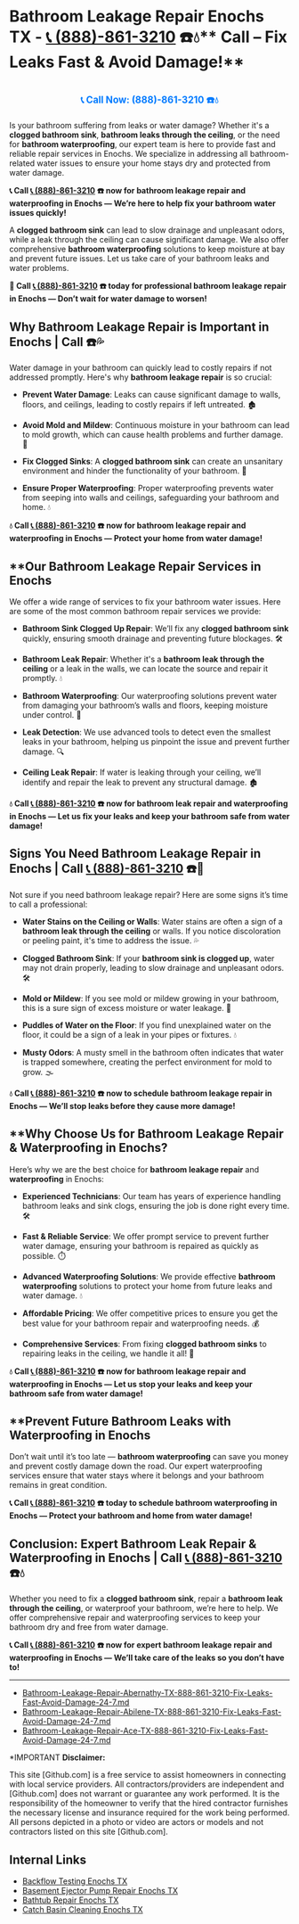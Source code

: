 # Bathroom Leakage Repair Enochs TX - [📞 (888)-861-3210](https://plumbing-texas-3210.netlify.app) ☎️💧** Call – Fix Leaks Fast & Avoid Damage!**
# 

<p align="center" style="font-size: 1.2em; font-weight: bold; margin: 20px 0;">
  <a href="https://plumbing-texas-3210.netlify.app" target="_blank" style="color: #007BFF; text-decoration: none;">📞 Call Now: (888)-861-3210 ☎️💧</a>
</p>

Is your bathroom suffering from leaks or water damage? Whether it's a **clogged bathroom sink**, **bathroom leaks through the ceiling**, or the need for **bathroom waterproofing**, our expert team is here to provide fast and reliable repair services in Enochs. We specialize in addressing all bathroom-related water issues to ensure your home stays dry and protected from water damage.

**📞 Call [📞 (888)-861-3210](https://plumbing-texas-3210.netlify.app) ☎️ now for bathroom leakage repair and waterproofing in Enochs — We’re here to help fix your bathroom water issues quickly!**

A **clogged bathroom sink** can lead to slow drainage and unpleasant odors, while a leak through the ceiling can cause significant damage. We also offer comprehensive **bathroom waterproofing** solutions to keep moisture at bay and prevent future issues. Let us take care of your bathroom leaks and water problems.

**🚨 Call [📞 (888)-861-3210](https://plumbing-texas-3210.netlify.app) ☎️ today for professional bathroom leakage repair in Enochs — Don’t wait for water damage to worsen!**

## **Why Bathroom Leakage Repair is Important in Enochs | Call  ☎️💦**

Water damage in your bathroom can quickly lead to costly repairs if not addressed promptly. Here's why **bathroom leakage repair** is so crucial:

- **Prevent Water Damage**: Leaks can cause significant damage to walls, floors, and ceilings, leading to costly repairs if left untreated. 🏚️

- **Avoid Mold and Mildew**: Continuous moisture in your bathroom can lead to mold growth, which can cause health problems and further damage. 🦠

- **Fix Clogged Sinks**: A **clogged bathroom sink** can create an unsanitary environment and hinder the functionality of your bathroom. 🚿

- **Ensure Proper Waterproofing**: Proper waterproofing prevents water from seeping into walls and ceilings, safeguarding your bathroom and home. 💧

**💧 Call [📞 (888)-861-3210](https://plumbing-texas-3210.netlify.app) ☎️ now for bathroom leakage repair and waterproofing in Enochs — Protect your home from water damage!**

## **Our Bathroom Leakage Repair Services in Enochs 

We offer a wide range of services to fix your bathroom water issues. Here are some of the most common bathroom repair services we provide:

- **Bathroom Sink Clogged Up Repair**: We’ll fix any **clogged bathroom sink** quickly, ensuring smooth drainage and preventing future blockages. 🛠️

- **Bathroom Leak Repair**: Whether it's a **bathroom leak through the ceiling** or a leak in the walls, we can locate the source and repair it promptly. 💧

- **Bathroom Waterproofing**: Our waterproofing solutions prevent water from damaging your bathroom’s walls and floors, keeping moisture under control. 🚿

- **Leak Detection**: We use advanced tools to detect even the smallest leaks in your bathroom, helping us pinpoint the issue and prevent further damage. 🔍

- **Ceiling Leak Repair**: If water is leaking through your ceiling, we’ll identify and repair the leak to prevent any structural damage. 🏚️

**💧 Call [📞 (888)-861-3210](https://plumbing-texas-3210.netlify.app) ☎️ now for bathroom leak repair and waterproofing in Enochs — Let us fix your leaks and keep your bathroom safe from water damage!**

## **Signs You Need Bathroom Leakage Repair in Enochs | Call [📞 (888)-861-3210](https://plumbing-texas-3210.netlify.app) ☎️🚨**

Not sure if you need bathroom leakage repair? Here are some signs it’s time to call a professional:

- **Water Stains on the Ceiling or Walls**: Water stains are often a sign of a **bathroom leak through the ceiling** or walls. If you notice discoloration or peeling paint, it's time to address the issue. 💦

- **Clogged Bathroom Sink**: If your **bathroom sink is clogged up**, water may not drain properly, leading to slow drainage and unpleasant odors. 🛠️

- **Mold or Mildew**: If you see mold or mildew growing in your bathroom, this is a sure sign of excess moisture or water leakage. 🦠

- **Puddles of Water on the Floor**: If you find unexplained water on the floor, it could be a sign of a leak in your pipes or fixtures. 💧

- **Musty Odors**: A musty smell in the bathroom often indicates that water is trapped somewhere, creating the perfect environment for mold to grow. 🌫️

**💧 Call [📞 (888)-861-3210](https://plumbing-texas-3210.netlify.app) ☎️ now to schedule bathroom leakage repair in Enochs — We’ll stop leaks before they cause more damage!**

## **Why Choose Us for Bathroom Leakage Repair & Waterproofing in Enochs? 

Here’s why we are the best choice for **bathroom leakage repair** and **waterproofing** in Enochs:

- **Experienced Technicians**: Our team has years of experience handling bathroom leaks and sink clogs, ensuring the job is done right every time. 🛠️

- **Fast & Reliable Service**: We offer prompt service to prevent further water damage, ensuring your bathroom is repaired as quickly as possible. ⏱️

- **Advanced Waterproofing Solutions**: We provide effective **bathroom waterproofing** solutions to protect your home from future leaks and water damage. 💧

- **Affordable Pricing**: We offer competitive prices to ensure you get the best value for your bathroom repair and waterproofing needs. 💰

- **Comprehensive Services**: From fixing **clogged bathroom sinks** to repairing leaks in the ceiling, we handle it all! 🔧

**💧 Call [📞 (888)-861-3210](https://plumbing-texas-3210.netlify.app) ☎️ now for bathroom leakage repair and waterproofing in Enochs — Let us stop your leaks and keep your bathroom safe from water damage!**

## **Prevent Future Bathroom Leaks with Waterproofing in Enochs 

Don’t wait until it’s too late — **bathroom waterproofing** can save you money and prevent costly damage down the road. Our expert waterproofing services ensure that water stays where it belongs and your bathroom remains in great condition.

**📞 Call [📞 (888)-861-3210](https://plumbing-texas-3210.netlify.app) ☎️ today to schedule bathroom waterproofing in Enochs — Protect your bathroom and home from water damage!**

## **Conclusion: Expert Bathroom Leak Repair & Waterproofing in Enochs | Call [📞 (888)-861-3210](https://plumbing-texas-3210.netlify.app) ☎️💧**

Whether you need to fix a **clogged bathroom sink**, repair a **bathroom leak through the ceiling**, or waterproof your bathroom, we’re here to help. We offer comprehensive repair and waterproofing services to keep your bathroom dry and free from water damage.

**📞 Call [📞 (888)-861-3210](https://plumbing-texas-3210.netlify.app) ☎️ now for expert bathroom leakage repair and waterproofing in Enochs — We’ll take care of the leaks so you don’t have to!**

---

- [Bathroom-Leakage-Repair-Abernathy-TX-888-861-3210-Fix-Leaks-Fast-Avoid-Damage-24-7.md](https://github.com/allyoucaneatsushiin/plumbing-texas/blob/main/Bathroom-Leakage-Repair-Abernathy-TX-888-861-3210-Fix-Leaks-Fast-Avoid-Damage-24-7.md)
- [Bathroom-Leakage-Repair-Abilene-TX-888-861-3210-Fix-Leaks-Fast-Avoid-Damage-24-7.md](https://github.com/allyoucaneatsushiin/plumbing-texas/blob/main/Bathroom-Leakage-Repair-Abilene-TX-888-861-3210-Fix-Leaks-Fast-Avoid-Damage-24-7.md)
- [Bathroom-Leakage-Repair-Ace-TX-888-861-3210-Fix-Leaks-Fast-Avoid-Damage-24-7.md](https://github.com/allyoucaneatsushiin/plumbing-texas/blob/main/Bathroom-Leakage-Repair-Ace-TX-888-861-3210-Fix-Leaks-Fast-Avoid-Damage-24-7.md)


*IMPORTANT **Disclaimer:**

This site [Github.com] is a free service to assist homeowners in connecting with local service providers. All contractors/providers are independent and [Github.com] does not warrant or guarantee any work performed. It is the responsibility of the homeowner to verify that the hired contractor furnishes the necessary license and insurance required for the work being performed. All persons depicted in a photo or video are actors or models and not contractors listed on this site [Github.com].


## Internal Links
- [Backflow Testing Enochs TX](https://github.com/allyoucaneatsushiin/plumbing-texas/blob/main/Backflow-Testing-Enochs-TX-888-861-3210-Prevention-Same-Day-Service-Available-24-7.md)
- [Basement Ejector Pump Repair Enochs TX](https://github.com/allyoucaneatsushiin/plumbing-texas/blob/main/Basement-Ejector-Pump-Repair-Enochs-TX-888-861-3210-Same-Day-Service-for-Urgent-Repairs-24-7.md)
- [Bathtub Repair Enochs TX](https://github.com/allyoucaneatsushiin/plumbing-texas/blob/main/Bathtub-Repair-Enochs-TX-888-861-3210-Replacement-Same-Day-Service-to-Restore-Your-Tub-24-7.md)
- [Catch Basin Cleaning Enochs TX](https://github.com/allyoucaneatsushiin/plumbing-texas/blob/main/Catch-Basin-Cleaning-Enochs-TX-888-861-3210-Storm-Drain-Emergency-Services-Available-24-7-Fast-Affordable.md)
